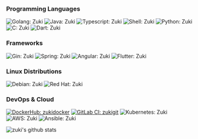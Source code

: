 ### Programming Languages
![Golang: Zuki](https://img.shields.io/badge/Golang-black?logo=go)
![Java: Zuki](https://img.shields.io/badge/Java-black?logo=coffeescript&logoColor=red)
![Typescript: Zuki](https://img.shields.io/badge/Typescript-black?logo=typescript)
![Shell: Zuki](https://img.shields.io/badge/Bash-black?logo=gnubash)
![Python: Zuki](https://img.shields.io/badge/Python-black?logo=python)
![C: Zuki](https://img.shields.io/badge/C%20programming-black?logo=c)
![Dart: Zuki](https://img.shields.io/badge/Dart-black?logo=dart&logoColor=blue)

### Frameworks
![Gin: Zuki](https://img.shields.io/badge/Gin-black?logo=gin)
![Spring: Zuki](https://img.shields.io/badge/Spring-black?logo=spring)
![Angular: Zuki](https://img.shields.io/badge/Angular-black?logo=angular&logoColor=red)
![Flutter: Zuki](https://img.shields.io/badge/Flutter-black?logo=flutter&logoColor=blue)

### Linux Distributions
![Debian: Zuki](https://img.shields.io/badge/Debian-black?logo=debian&logoColor=red)
![Red Hat: Zuki](https://img.shields.io/badge/RedHat-black?logo=redhat&logoColor=red)

### DevOps & Cloud
[![DockerHub: zukidocker](https://img.shields.io/badge/Docker-black?logo=docker)](https://hub.docker.com/u/zukidocker)
[![GitLab CI: zukigit](https://img.shields.io/badge/GitLab_CI-black?logo=gitlab)](https://gitlab.com/zukigit)
![Kubernetes: Zuki](https://img.shields.io/badge/Kubernetes-black?logo=kubernetes)
![AWS: Zuki](https://img.shields.io/badge/AWS-black?logo=AmazonAWS)
![Ansible: Zuki](https://img.shields.io/badge/Ansible-black?logo=ansible&logoColor=red)





<!-- [![Total Visitors: Zuki](https://komarev.com/ghpvc/?username=zukigit&color=green&style=plastic)](https://github.com/zukigit) -->
![zuki's github stats](https://github-readme-stats.vercel.app/api?username=zukigit&show_icons=true&count_private=true&line_height=40&line_width=500)
